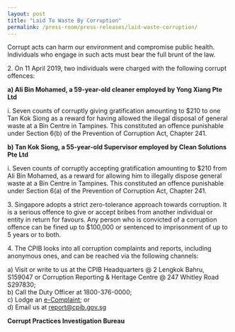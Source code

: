 ```yaml
---
layout: post
title: "Laid To Waste By Corruption"
permalink: /press-room/press-releases/laid-waste-corruption/
---
```

Corrupt acts can harm our environment and compromise public health. Individuals who engage in such acts must bear the full brunt of the law. 

2\.          On 11 April 2019, two individuals were charged with the following corrupt offences: 

**a)    Ali Bin Mohamed, a 59-year-old cleaner employed by Yong Xiang Pte Ltd**

i.    Seven counts of corruptly giving gratification amounting to $210 to one Tan Kok Siong as a reward for having allowed the illegal disposal of general waste at a Bin Centre in Tampines. This constituted an offence punishable under Section 6(b) of the Prevention of Corruption Act, Chapter 241.

**b)    Tan Kok Siong, a 55-year-old Supervisor employed by Clean Solutions Pte Ltd**

i.    Seven counts of corruptly accepting gratification amounting to $210 from Ali Bin Mohamed, as a reward for allowing him to illegally dispose general waste at a Bin Centre in Tampines. This constituted an offence punishable under Section 6(a) of the Prevention of Corruption Act, Chapter 241.

3\.          Singapore adopts a strict zero-tolerance approach towards corruption. It is a serious offence to give or accept bribes from another individual or entity in return for favours. Any person who is convicted of a corruption offence can be fined up to $100,000 or sentenced to imprisonment of up to 5 years or to both.

4\.         The CPIB looks into all corruption complaints and reports, including anonymous ones, and can be reached via the following channels:

a) Visit or write to us at the CPIB Headquarters @ 2 Lengkok Bahru, S159047 or Corruption Reporting & Heritage Centre @ 247 Whitley Road S297830;<br />
b) Call the Duty Officer at 1800-376-0000;<br />
c) Lodge an [e-Complaint](/e-services/e-complaint-for-corrupt-conduct); or<br>
d) Email us at <a class="spamspan" href="mailto:report@cpib.gov.sg">report@cpib.gov.sg</a>

**Corrupt Practices Investigation Bureau**

